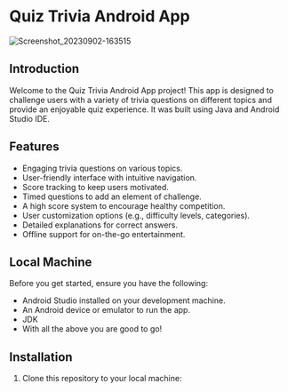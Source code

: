 
# Quiz Trivia Android App
![Screenshot_20230902-163515](https://github.com/JoseSagwe/Quiz-Trivia-App/assets/110198843/9e5bfbc3-245d-4bc7-9393-33b4e25679fa)


## Introduction

Welcome to the Quiz Trivia Android App project! This app is designed to challenge users with a variety of trivia questions on different topics and provide an enjoyable quiz experience. It was built using Java and Android Studio IDE.

## Features

- Engaging trivia questions on various topics.
- User-friendly interface with intuitive navigation.
- Score tracking to keep users motivated.
- Timed questions to add an element of challenge.
- A high score system to encourage healthy competition.
- User customization options (e.g., difficulty levels, categories).
- Detailed explanations for correct answers.
- Offline support for on-the-go entertainment.

## Local Machine
Before you get started, ensure you have the following:
- Android Studio installed on your development machine.
- An Android device or emulator to run the app.
- JDK
- With all the above you are good to go!
## Installation
1. Clone this repository to your local machine:
